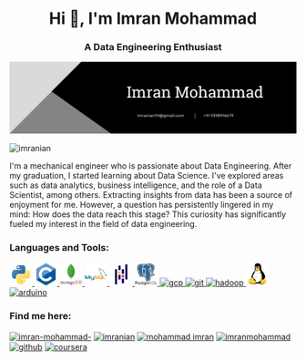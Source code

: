 <h1 align="center">Hi 👋, I'm Imran Mohammad</h1>
<h3 align="center">A Data Engineering Enthusiast</h3>


![A Data Engineering Enthusiast](https://github.com/Imranian/Imranian/blob/main/Black%20Technology%20LinkedIn%20Banner.png)


<p align="left"> <img src="https://komarev.com/ghpvc/?username=imranian&label=Profile%20views&color=0e75b6&style=flat" alt="imranian" /> </p>
I'm a mechanical engineer who is passionate about Data Engineering. After my graduation, I started learning about Data Science. I've explored areas such as data analytics, business intelligence, and the role of a Data Scientist, among others. Extracting insights from data has been a source of enjoyment for me. However, a question has persistently lingered in my mind: How does the data reach this stage? This curiosity has significantly fueled my interest in the field of data engineering.

<h3 align="left">Languages and Tools:</h3>
<p align="left"> <a href="https://www.python.org" target="_blank" rel="noreferrer"> <img src="https://raw.githubusercontent.com/devicons/devicon/master/icons/python/python-original.svg" alt="python" width="40" height="40"/> </a> <a href="https://www.cprogramming.com/" target="_blank" rel="noreferrer"> <img src="https://raw.githubusercontent.com/devicons/devicon/master/icons/c/c-original.svg" alt="c" width="40" height="40"/> </a> <a href="https://www.mongodb.com/" target="_blank" rel="noreferrer"> <img src="https://raw.githubusercontent.com/devicons/devicon/master/icons/mongodb/mongodb-original-wordmark.svg" alt="mongodb" width="40" height="40"/> </a> <a href="https://www.mysql.com/" target="_blank" rel="noreferrer"> <img src="https://raw.githubusercontent.com/devicons/devicon/master/icons/mysql/mysql-original-wordmark.svg" alt="mysql" width="40" height="40"/> </a> <a href="https://pandas.pydata.org/" target="_blank" rel="noreferrer"> <img src="https://raw.githubusercontent.com/devicons/devicon/2ae2a900d2f041da66e950e4d48052658d850630/icons/pandas/pandas-original.svg" alt="pandas" width="40" height="40"/> </a> <a href="https://www.postgresql.org" target="_blank" rel="noreferrer"> <img src="https://raw.githubusercontent.com/devicons/devicon/master/icons/postgresql/postgresql-original-wordmark.svg" alt="postgresql" width="40" height="40"/> </a> <a href="https://cloud.google.com" target="_blank" rel="noreferrer"> <img src="https://www.vectorlogo.zone/logos/google_cloud/google_cloud-icon.svg" alt="gcp" width="40" height="40"/> </a> <a href="https://git-scm.com/" target="_blank" rel="noreferrer"> <img src="https://www.vectorlogo.zone/logos/git-scm/git-scm-icon.svg" alt="git" width="40" height="40"/> </a> <a href="https://hadoop.apache.org/" target="_blank" rel="noreferrer"> <img src="https://www.vectorlogo.zone/logos/apache_hadoop/apache_hadoop-icon.svg" alt="hadoop" width="40" height="40"/> </a> <a href="https://www.linux.org/" target="_blank" rel="noreferrer"> <img src="https://raw.githubusercontent.com/devicons/devicon/master/icons/linux/linux-original.svg" alt="linux" width="40" height="40"/> </a> <a href="https://www.arduino.cc/" target="_blank" rel="noreferrer"> <img src="https://cdn.worldvectorlogo.com/logos/arduino-1.svg" alt="arduino" width="40" height="40"/> </a>  </p>




<h3 align="left">Find me here:</h3>
<p align="left">
<a href="https://linkedin.com/in/imran-mohammad-" target="blank"><img align="center" src="https://raw.githubusercontent.com/rahuldkjain/github-profile-readme-generator/master/src/images/icons/Social/linked-in-alt.svg" alt="imran-mohammad-" height="30" width="40" /></a>
<a href="https://kaggle.com/imranian" target="blank"><img align="center" src="https://raw.githubusercontent.com/rahuldkjain/github-profile-readme-generator/master/src/images/icons/Social/kaggle.svg" alt="imranian" height="30" width="40" /></a>
<a href="https://www.youtube.com/channel/UCZ1zaoXcXGFVSWdWpTSxcMQ" target="blank"><img align="center" src="https://raw.githubusercontent.com/rahuldkjain/github-profile-readme-generator/master/src/images/icons/Social/youtube.svg" alt="mohammad imran" height="30" width="40" /></a>
<a href="https://www.hackerrank.com/imranmohammad" target="blank"><img align="center" src="https://raw.githubusercontent.com/rahuldkjain/github-profile-readme-generator/master/src/images/icons/Social/hackerrank.svg" alt="imranmohammad" height="30" width="40" /></a>
<a href="https://github.com/Imranian" target="blank"><img align="center" src="https://cdn.jsdelivr.net/npm/simple-icons@3.0.1/icons/github.svg" alt="github" height="30" width="40" /></a>
<a href="https://www.coursera.org/user/9725fadbd0a945c57b79b89e66580b0e" target="blank"><img align="center" src="https://cdn.jsdelivr.net/npm/simple-icons@3.0.1/icons/coursera.svg" alt="coursera" height="30" width="40" /></a>
</p>


 


